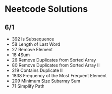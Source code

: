 # Neetcode Solutions

## 6/1
- 392 Is Subsequence
- 58 Length of Last Word
- 27 Remove Element
- 18 4Sum
- 26 Remove Duplicates from Sorted Array
- 80 Remove Duplicates from Sorted Array II
- 219 Contains Duplicate II
- 1838 Frequency of the Most Frequent Element
- 209 Minimum Size Subarray Sum
- 71 Simplify Path




